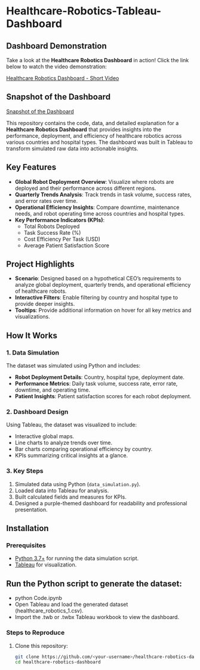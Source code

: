 # Healthcare-Robotics-Tableau-Dashboard

## Dashboard Demonstration

Take a look at the **Healthcare Robotics Dashboard** in action! Click the link below to watch the video demonstration:

[Healthcare Robotics Dashboard - Short Video](https://drive.google.com/file/d/1Z3dVOZK4C1jcNqWdYl3kxLj3Rf3o11Cw/view?usp=drive_link)

## Snapshot of the Dashboard
[Snapshot of the Dashboard](https://drive.google.com/file/d/1Z3dVOZK4C1jcNqWdYl3kxLj3Rf3o11Cw/view?usp=drive_link)


This repository contains the code, data, and detailed explanation for a **Healthcare Robotics Dashboard** that provides insights into the performance, deployment, and efficiency of healthcare robotics across various countries and hospital types. The dashboard was built in Tableau to transform simulated raw data into actionable insights.

## Key Features
- **Global Robot Deployment Overview**: Visualize where robots are deployed and their performance across different regions.
- **Quarterly Trends Analysis**: Track trends in task volume, success rates, and error rates over time.
- **Operational Efficiency Insights**: Compare downtime, maintenance needs, and robot operating time across countries and hospital types.
- **Key Performance Indicators (KPIs)**:
  - Total Robots Deployed
  - Task Success Rate (%)
  - Cost Efficiency Per Task (USD)
  - Average Patient Satisfaction Score

## Project Highlights
- **Scenario**: Designed based on a hypothetical CEO’s requirements to analyze global deployment, quarterly trends, and operational efficiency of healthcare robots.
- **Interactive Filters**: Enable filtering by country and hospital type to provide deeper insights.
- **Tooltips**: Provide additional information on hover for all key metrics and visualizations.

## How It Works
### 1. Data Simulation
The dataset was simulated using Python and includes:
- **Robot Deployment Details**: Country, hospital type, deployment date.
- **Performance Metrics**: Daily task volume, success rate, error rate, downtime, and operating time.
- **Patient Insights**: Patient satisfaction scores for each robot deployment.

### 2. Dashboard Design
Using Tableau, the dataset was visualized to include:
- Interactive global maps.
- Line charts to analyze trends over time.
- Bar charts comparing operational efficiency by country.
- KPIs summarizing critical insights at a glance.

### 3. Key Steps
1. Simulated data using Python (`data_simulation.py`).
2. Loaded data into Tableau for analysis.
3. Built calculated fields and measures for KPIs.
4. Designed a purple-themed dashboard for readability and professional presentation.

## Installation
### Prerequisites
- [Python 3.7+](https://www.python.org/downloads/) for running the data simulation script.
- [Tableau](https://www.tableau.com/) for visualization.

## Run the Python script to generate the dataset:
- python Code.ipynb
- Open Tableau and load the generated dataset (healthcare_robotics_1.csv).
- Import the .twb or .twbx Tableau workbook to view the dashboard.

### Steps to Reproduce
1. Clone this repository:
   ```bash
   git clone https://github.com/<your-username>/healthcare-robotics-dashboard.git
   cd healthcare-robotics-dashboard

